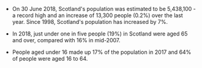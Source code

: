 * On 30 June 2018, Scotland's population was estimated to be 5,438,100 - a record high and an increase of 13,300 people (0.2%) over the last year. Since 1998, Scotland's population has increased by 7%.

* In 2018, just under one in five people (19%) in Scotland were aged 65 and over, compared with 16% in mid-2007.

* People aged under 16 made up 17% of the population in 2017 and 64% of people were aged 16 to 64.
